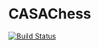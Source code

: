 # CASAChess

[![Build Status](https://github.com/rafaelbailo/CASAChess.jl/actions/workflows/CI.yml/badge.svg?branch=main)](https://github.com/rafaelbailo/CASAChess.jl/actions/workflows/CI.yml?query=branch%3Amain)
